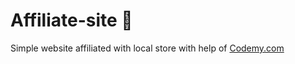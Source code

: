 # Affiliate-site :money_mouth_face:                                                                   
Simple website affiliated with local store
 with help of <a href="http://johnelder.com/">Codemy.com</a>
